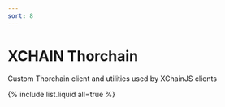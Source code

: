 ```yaml
---
sort: 8
---
```


# XCHAIN Thorchain

Custom Thorchain client and utilities used by XChainJS clients

{% include list.liquid all=true %}
